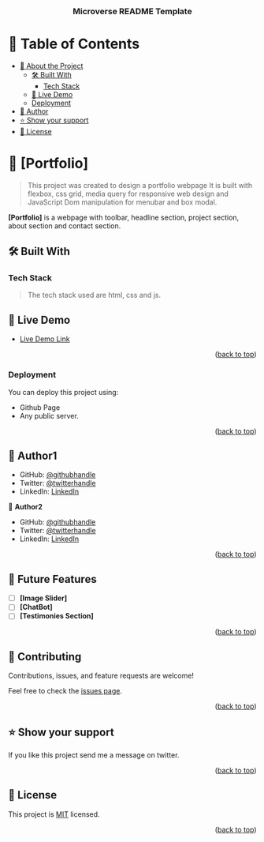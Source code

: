 <a name="readme-top"></a>

<div align="center">
  <br/>

  <h3><b>Microverse README Template</b></h3>

</div>

<!-- TABLE OF CONTENTS -->

# 📗 Table of Contents

- [📖 About the Project](#about-project)
  - [🛠 Built With](#built-with)
    - [Tech Stack](#tech-stack)
  - [🚀 Live Demo](#live-demo)
  - [Deployment](#triangular_flag_on_post-deployment)
- [👤 Author](#author)
- [⭐️ Show your support](#support)
- [📝 License](#license)

<!-- PROJECT DESCRIPTION -->

# 📖 [Portfolio] <a name="about-project"></a>

> This project was created to design a portfolio webpage
> It is built with flexbox, css grid,  media query for responsive web design and JavaScript Dom manipulation for menubar and box modal.

**[Portfolio]** is a webpage with toolbar, headline section, project section, about section and contact section.

## 🛠 Built With <a name="built-with"></a>

### Tech Stack <a name="tech-stack"></a>

> The tech stack used are html, css and js.


<!-- LIVE DEMO -->

## 🚀 Live Demo <a name="live-demo"></a>
- [Live Demo Link](https://chibunduonyeje1.github.io/Portfolio-mobile/)

<p align="right">(<a href="#readme-top">back to top</a>)</p>


### Deployment

You can deploy this project using:
- Github Page
- Any public server.

<p align="right">(<a href="#readme-top">back to top</a>)</p>

<!-- AUTHOR -->

## 👤 Author1 <a name="Stephen"></a>


- GitHub: [@githubhandle](https://github.com/chibunduonyeje1)
- Twitter: [@twitterhandle](https://twitter.com/twitterhandle)
- LinkedIn: [LinkedIn](https://www.linkedin.com/in/chibunduonyeje1/)

👤 **Author2** <a name="Dani"></a>
- GitHub: [@githubhandle](https:/https://github.com/danifromecuador)
- Twitter: [@twitterhandle](https://twitter.com/danifromecuador)
- LinkedIn: [LinkedIn](https://www.linkedin.com/in/dani-mc-322a65256/)


<p align="right">(<a href="#readme-top">back to top</a>)</p>

<!-- FUTURE FEATURES -->

## 🔭 Future Features <a name="future-features"></a>

- [ ] **[Image Slider]**
- [ ] **[ChatBot]**
- [ ] **[Testimonies Section]**

<p align="right">(<a href="#readme-top">back to top</a>)</p>

<!-- CONTRIBUTING -->

## 🤝 Contributing <a name="contributing"></a>

Contributions, issues, and feature requests are welcome!

Feel free to check the [issues page](https://github.com/chibunduonyeje1/Portfolio-mobile/issues).

<p align="right">(<a href="#readme-top">back to top</a>)</p>

<!-- SUPPORT -->

## ⭐️ Show your support <a name="support"></a>

If you like this project send me a message on twitter.

<p align="right">(<a href="#readme-top">back to top</a>)</p>


## 📝 License <a name="license"></a>

This project is [MIT](./MIT.md) licensed.

<p align="right">(<a href="#readme-top">back to top</a>)</p>
